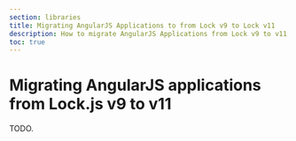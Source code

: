 ```yaml
---
section: libraries
title: Migrating AngularJS Applications to from Lock v9 to Lock v11
description: How to migrate AngularJS Applications from Lock v9 to v11
toc: true
---
```


# Migrating AngularJS applications from Lock.js v9 to v11

TODO.

